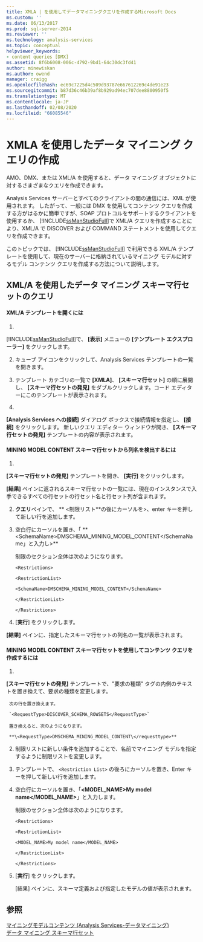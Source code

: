 ```yaml
---
title: XMLA | を使用してデータマイニングクエリを作成するMicrosoft Docs
ms.custom: ''
ms.date: 06/13/2017
ms.prod: sql-server-2014
ms.reviewer: ''
ms.technology: analysis-services
ms.topic: conceptual
helpviewer_keywords:
- content queries [DMX]
ms.assetid: 8f6b6008-006c-4792-9bd1-64c30dc3fd41
author: minewiskan
ms.author: owend
manager: craigg
ms.openlocfilehash: ec69c7225d4c509d93787e667612269c4de91e23
ms.sourcegitcommit: b87d36c46b39af8b929ad94ec707dee8800950f5
ms.translationtype: MT
ms.contentlocale: ja-JP
ms.lasthandoff: 02/08/2020
ms.locfileid: "66085546"
---
```

# <a name="create-a-data-mining-query-by-using-xmla"></a>XMLA を使用したデータ マイニング クエリの作成
  AMO、DMX、または XML/A を使用すると、データ マイニング オブジェクトに対するさまざまなクエリを作成できます。  
  
 Analysis Services サーバーとすべてのクライアントの間の通信には、XML が使用されます。 したがって、一般には DMX を使用してコンテンツ クエリを作成する方がはるかに簡単ですが、SOAP プロトコルをサポートするクライアントを使用するか、 [!INCLUDE[ssManStudioFull](../../includes/ssmanstudiofull-md.md)]で XML/A クエリを作成することにより、XML/A で DISCOVER および COMMAND ステートメントを使用してクエリを作成できます。  
  
 このトピックでは、 [!INCLUDE[ssManStudioFull](../../includes/ssmanstudiofull-md.md)] で利用できる XML/A テンプレートを使用して、現在のサーバーに格納されているマイニング モデルに対するモデル コンテンツ クエリを作成する方法について説明します。  
  
## <a name="querying-data-mining-schema-rowsets-by-using-xmla"></a>XML/A を使用したデータ マイニング スキーマ行セットのクエリ  
  
#### <a name="to-open-an-xmla-template"></a>XML/A テンプレートを開くには  
  
1.  
  [!INCLUDE[ssManStudioFull](../../includes/ssmanstudiofull-md.md)]で、 **[表示]** メニューの **[テンプレート エクスプローラー]** をクリックします。  
  
2.  キューブ アイコンをクリックして、Analysis Services テンプレートの一覧を開きます。  
  
3.  テンプレート カテゴリの一覧で **[XMLA]**、 **[スキーマ行セット]** の順に展開し、 **[スキーマ行セットの発見]** をダブルクリックします。コード エディターにこのテンプレートが表示されます。  
  
4.  
  **[Analysis Services への接続]** ダイアログ ボックスで接続情報を指定し、 **[接続]** をクリックします。 新しいクエリ エディター ウィンドウが開き、 **[スキーマ行セットの発見]** テンプレートの内容が表示されます。  
  
#### <a name="to-discover-column-names-from-the-mining-model-content-schema-rowset"></a>MINING MODEL CONTENT スキーマ行セットから列名を検出するには  
  
1.  
  **[スキーマ行セットの発見]** テンプレートを開き、 **[実行]** をクリックします。  
  
     
  **[結果]** ペインに返されるスキーマ行セットの一覧には、現在のインスタンスで入手できるすべての行セットの行セット名と行セット列が含まれます。  
  
2.  **クエリ**ペインで、 ** \<制限リスト**の後にカーソルを>、enter キーを押して新しい行を追加します。  
  
3.  空白行にカーソルを置き、「 ** \<SchemaName>DMSCHEMA_MINING_MODEL_CONTENT\</SchemaName」と入力し>**  
  
     制限のセクション全体は次のようになります。  
  
     `<Restrictions>`  
  
     `<RestrictionList>`  
  
     `<SchemaName>DMSCHEMA_MINING_MODEL_CONTENT</SchemaName>`  
  
     `</RestrictionList>`  
  
     `</Restrictions>`  
  
4.  [**実行**] をクリックします。  
  
     
  **[結果]** ペインに、指定したスキーマ行セットの列名の一覧が表示されます。  
  
#### <a name="to-create-a-content-query-using-the-mining-model-content-schema-rowset"></a>MINING MODEL CONTENT スキーマ行セットを使用してコンテンツ クエリを作成するには  
  
1.  
  **[スキーマ行セットの発見]** テンプレートで、"要求の種類" タグの内側のテキストを置き換えて、要求の種類を変更します。  
  
     次の行を置き換えます。  
  
     `<RequestType>DISCOVER_SCHEMA_ROWSETS</RequestType>`  
  
     置き換えると、次のようになります。  
  
     **\<RequestType>DMSCHEMA_MINING_MODEL_CONTENT\</requesttype>**  
  
2.  制限リストに新しい条件を追加することで、名前でマイニング モデルを指定するように制限リストを変更します。  
  
3.  テンプレートで、 `<Restriction List>` の後ろにカーソルを置き、Enter キーを押して新しい行を追加します。  
  
4.  空白行にカーソルを置き、「**<MODEL_NAME>My model name</MODEL_NAME>**」と入力します。  
  
     制限のセクション全体は次のようになります。  
  
     `<Restrictions>`  
  
     `<RestrictionList>`  
  
     `<MODEL_NAME>My model name</MODEL_NAME>`  
  
     `</RestrictionList>`  
  
     `</Restrictions>`  
  
5.  [**実行**] をクリックします。  
  
     [結果] ペインに、スキーマ定義および指定したモデルの値が表示されます。  
  
## <a name="see-also"></a>参照  
 [マイニングモデルコンテンツ &#40;Analysis Services-データマイニング&#41;](mining-model-content-analysis-services-data-mining.md)   
 [データ マイニング スキーマ行セット](https://docs.microsoft.com/bi-reference/schema-rowsets/data-mining/data-mining-schema-rowsets) 
  
  
